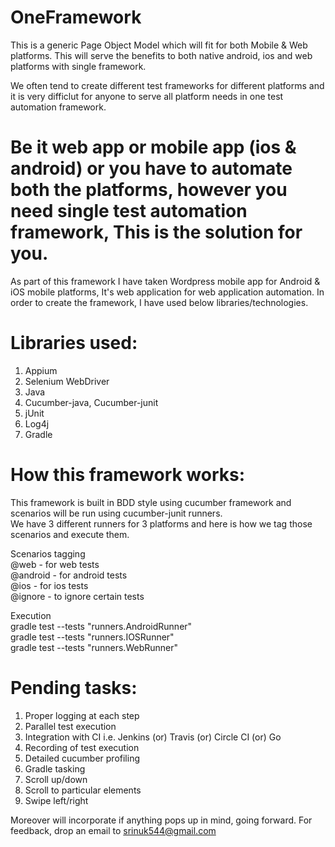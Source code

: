 # OneFramework
This is a generic Page Object Model which will fit for both Mobile & Web platforms.
This will serve the benefits to both native android, ios and web platforms with single framework.

We often tend to create different test frameworks for different platforms and it is very difficlut for anyone to serve all platform needs in one test automation framework.

# Be it web app or mobile app (ios & android) or you have to automate both the platforms, however you need single test automation framework, This is the solution for you. <br/>

As part of this framework I have taken Wordpress mobile app for Android & iOS mobile platforms, It's web application for web application automation. In order to create the framework, I have used below libraries/technologies.

# Libraries used:
1. Appium
2. Selenium WebDriver
3. Java
4. Cucumber-java, Cucumber-junit
5. jUnit
6. Log4j
7. Gradle

# How this framework works:
This framework is built in BDD style using cucumber framework and scenarios will be run using cucumber-junit runners.<br/>
We have 3 different runners for 3 platforms and here is how we tag those scenarios and execute them.

Scenarios tagging <br/>
 @web - for web tests <br/>
 @android - for android tests <br/>
 @ios - for ios tests <br/>
 @ignore - to ignore certain tests <br/>

Execution <br/>
 gradle test --tests "runners.AndroidRunner" <br/>
 gradle test --tests "runners.IOSRunner" <br/>
 gradle test --tests "runners.WebRunner" <br/>

# Pending tasks: <br/>
1. Proper logging at each step
2. Parallel test execution
3. Integration with CI i.e. Jenkins (or) Travis (or) Circle CI (or) Go
4. Recording of test execution
5. Detailed cucumber profiling
6. Gradle tasking
7. Scroll up/down
8. Scroll to particular elements
9. Swipe left/right

Moreover will incorporate if anything pops up in mind, going forward.
For feedback, drop an email to srinuk544@gmail.com
